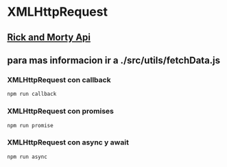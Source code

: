 # XMLHttpRequest

## [Rick and Morty Api](https://rickandmortyapi.com/api/character/)

## para mas informacion ir a ./src/utils/fetchData.js

### XMLHttpRequest con callback

```
npm run callback
```

### XMLHttpRequest con promises

```
npm run promise
```

### XMLHttpRequest con async y await

```
npm run async
```
